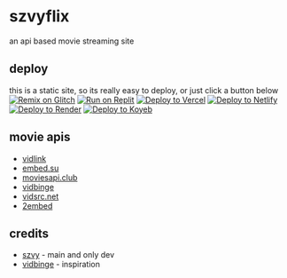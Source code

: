 # szvyflix

an api based movie streaming site

## deploy

this is a static site, so its really easy to deploy, or just click a button below <br>
[![Remix on Glitch](https://binbashbanana.github.io/deploy-buttons/buttons/remade/glitch.svg)](https://glitch.com/edit/#!/import/github/szvy/szvyflix) 
[![Run on Replit](https://binbashbanana.github.io/deploy-buttons/buttons/remade/replit.svg)](https://replit.com/github/szvy/szvyflix)
[![Deploy to Vercel](https://binbashbanana.github.io/deploy-buttons/buttons/remade/vercel.svg)](https://vercel.com/new/clone?repository-url=https://github.com/szvy/szvyflix)
[![Deploy to Netlify](https://binbashbanana.github.io/deploy-buttons/buttons/remade/netlify.svg)](https://app.netlify.com/start/deploy?repository=https://github.com/szvy/szvyflix)
[![Deploy to Render](https://binbashbanana.github.io/deploy-buttons/buttons/remade/render.svg)](https://render.com/deploy?repo=https://github.com/szvy/szvyflix)
[![Deploy to Koyeb](https://binbashbanana.github.io/deploy-buttons/buttons/remade/koyeb.svg)](https://app.koyeb.com/deploy?type=git&repository=github.com/szvy/szvyflix&branch=main&name=szvyflix)

## movie apis

* [vidlink](https://www.vidlink.pro)
* [embed.su](https://www.vidlink.pro)
* [moviesapi.club](https://moviesapi.club)
* [vidbinge](https://vidbinge.dev)
* [vidsrc.net](https://vidsrc.net)
* [2embed](https://www.2embed.skin)

## credits

* [szvy](https://github.com/szvy) - main and only dev
* [vidbinge](https://www.vidbinge.com) - inspiration
